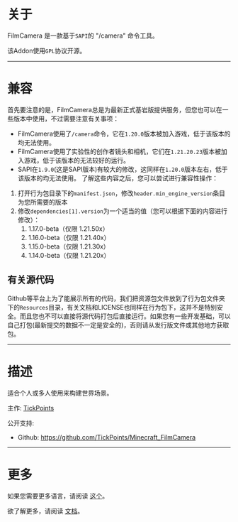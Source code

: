 # 关于
FilmCamera 是一款基于`SAPI`的 "/camera" 命令工具。

该Addon使用`GPL`协议开源。
___
# 兼容
首先要注意的是，FilmCamera总是为最新正式基岩版提供服务，但您也可以在一些版本中使用，不过需要注意有关事项：
* FilmCamera使用了`/camera`命令，它在`1.20.0`版本被加入游戏，低于该版本的均无法使用。
* FilmCamera使用了实验性的创作者镜头和相机，它们在`1.21.20.23`版本被加入游戏，低于该版本的无法较好的运行。
* SAPI在`1.9.0`(这是SAPI版本)有较大的修改，这同样在`1.20.0`版本左右，低于该版本的均无法使用。
了解这些内容之后，您可以尝试进行兼容性操作：
1. 打开行为包目录下的`manifest.json`，修改`header.min_engine_version`条目为您所需要的版本
2. 修改`dependencies[1].version`为一个适当的值（您可以根据下面的内容进行修改）：
    1. 1.17.0-beta（仅限 1.21.50x）
    2. 1.16.0-beta（仅限 1.21.40x）
    3. 1.15.0-beta（仅限 1.21.30x）
    4. 1.14.0-beta（仅限 1.21.20x）
## 有关源代码
Github等平台上为了能展示所有的代码，我们把资源包文件放到了行为包文件夹下的`Resources`目录，有关文档和LICENSE也同样在行为包下，这并不是特别安全。而且您也不可以直接将源代码打包后直接运行。如果您有一些开发基础，可以自己打包(最新提交的数据不一定是安全的)，否则请从发行版文件或其他地方获取包。
___
# 描述
适合个人或多人使用来构建世界场景。

主作: [TickPoints](https://github.com/TickPoints)

公开支持:

* Github: https://github.com/TickPoints/Minecraft_FilmCamera
___
# 更多
如果您需要更多语言，请阅读 [这个](./index.md)。

欲了解更多，请阅读 [文档](../zh/index.md)。